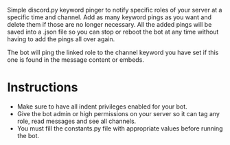 Simple discord.py keyword pinger to notify specific roles of your server at a specific time and channel. Add as many keyword pings as you want and delete them if those are no longer necessary. All the added pings will be saved into a .json file so you can stop or reboot the bot at any time without having to add the pings all over again.

The bot will ping the linked role to the channel keyword you have set if this one is found in the message content or embeds.

# Instructions
- Make sure to have all indent privileges enabled for your bot.
- Give the bot admin or high permissions on your server so it can tag any role, read messages and see all channels.
- You must fill the constants.py file with appropriate values before running the bot.
